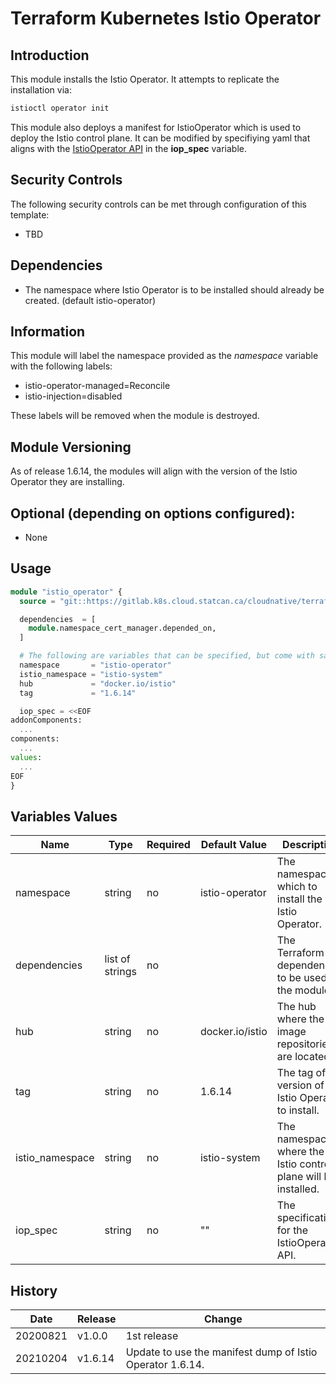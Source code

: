 # Terraform Kubernetes Istio Operator

## Introduction

This module installs the Istio Operator. It attempts to replicate the installation via: 

```bash
istioctl operator init
```

This module also deploys a manifest for IstioOperator which is used to deploy the Istio control plane. 
It can be modified by specifiying yaml that aligns with the [IstioOperator API](https://istio.io/latest/docs/reference/config/istio.operator.v1alpha1/)
in the **iop_spec** variable.

## Security Controls

The following security controls can be met through configuration of this template:

* TBD

## Dependencies

* The namespace where Istio Operator is to be installed should already be created. (default istio-operator)

## Information
This module will label the namespace provided as the *namespace* variable with the following labels:
* istio-operator-managed=Reconcile
* istio-injection=disabled

These labels will be removed when the module is destroyed.

## Module Versioning
As of release 1.6.14, the modules will align with the version of the Istio Operator they are installing.

## Optional (depending on options configured):

* None

## Usage

```terraform
module "istio_operator" {
  source = "git::https://gitlab.k8s.cloud.statcan.ca/cloudnative/terraform/modules/terraform-kubernetes-istio-operator?ref=v1.6.14"

  dependencies  = [
    module.namespace_cert_manager.depended_on,
  ]

  # The following are variables that can be specified, but come with sane defaults
  namespace       = "istio-operator"
  istio_namespace = "istio-system"
  hub             = "docker.io/istio"
  tag             = "1.6.14"

  iop_spec = <<EOF
addonComponents:
  ...
components:
  ...
values:
  ...
EOF
}
```

## Variables Values

| Name            | Type            | Required | Default Value   | Description                                                    |
| --------------- | --------------- | -------- | --------------- | -------------------------------------------------------------- |
| namespace       | string          | no       | istio-operator  | The namespace in which to install the Istio Operator.          |
| dependencies    | list of strings | no       |                 | The Terraform dependencies to be used by the module.           |
| hub             | string          | no       | docker.io/istio | The hub where the image repositories are located.              |
| tag             | string          | no       | 1.6.14          | The tag of the version of the Istio Operator to install.       |
| istio_namespace | string          | no       | istio-system    | The namespace where the Istio control plane will be installed. |
| iop_spec        | string          | no       | ""              | The specification for the IstioOperator API.                   |

## History

| Date     | Release | Change                                                    |
| -------- | ------- | --------------------------------------------------------- |
| 20200821 | v1.0.0  | 1st release                                               |
| 20210204 | v1.6.14 | Update to use the manifest dump of Istio Operator 1.6.14. |
